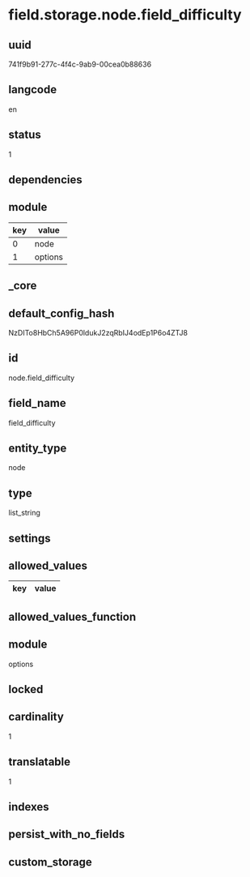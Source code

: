 # field.storage.node.field_difficulty

## uuid
741f9b91-277c-4f4c-9ab9-00cea0b88636

## langcode
en

## status
1

## dependencies

## module
|key|value|
|-|-|
|0|node|
|1|options|


## _core

## default_config_hash
NzDITo8HbCh5A96P0ldukJ2zqRbIJ4odEp1P6o4ZTJ8

## id
node.field_difficulty

## field_name
field_difficulty

## entity_type
node

## type
list_string

## settings

## allowed_values
|key|value|
|-|-|


## allowed_values_function


## module
options

## locked


## cardinality
1

## translatable
1

## indexes


## persist_with_no_fields


## custom_storage

